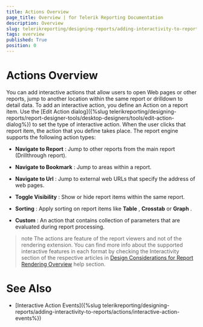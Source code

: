 ```yaml
---
title: Actions Overview
page_title: Overview | for Telerik Reporting Documentation
description: Overview
slug: telerikreporting/designing-reports/adding-interactivity-to-reports/actions/overview
tags: overview
published: True
position: 0
---
```


# Actions Overview

You can add interactive actions that allow users to open Web pages or other reports, jump to another location within the same report or drilldown to detail data. To add an interactive action, you define an Action on a report item. Use the [Edit Action dialog]({%slug telerikreporting/designing-reports/report-designer-tools/desktop-designers/tools/edit-action-dialog%}) to set the type of interactive action. When the user clicks that report item, the action that you define takes place. The report engine supports the following action types:       

* __Navigate to Report__ : Jump to other reports from the main report (Drillthrough report).           

* __Navigate to Bookmark__ : Jump to areas within a report.           

* __Navigate to Url__ : Jump to external web URLs that specify the address of web pages.           

* __Toggle Visibility__ : Show or hide report items within the same report.           

* __Sorting__ : Apply sorting on report items like __Table__ , __Crosstab__  or __Graph__ .           

* __Custom__ : An action that contains collection of parameters that are evaluated during report processing.           


>note The actions are feature of the report viewers and not of the rendering extension. You can find more info about the supported interactive features in each format by checking the Interactivity section of the respective articles in [Design Considerations for Report Rendering Overview](../../rendering-and-paging/design-considerations-for-report-rendering/overview) help section.           


# See Also

 * [Interactive Action Events]({%slug telerikreporting/designing-reports/adding-interactivity-to-reports/actions/interactive-action-events%})
